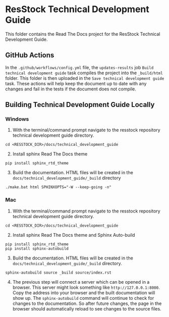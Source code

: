 # ResStock Technical Development Guide

This folder contains the Read The Docs project for the ResStock Technical Development Guide.

## GitHub Actions
In the `.github/workflows/config.yml` file, the `updates-results` job `Build technical development guide` task compiles the project into the `_build/html` folder.
This folder is then uploaded in the `Save technical development guide` task.
These actions will help keep the document up to date with any changes and fail in the tests if the document does not compile.

## Building Technical Development Guide Locally

### Windows

1. With the terminal/command prompt navigate to the resstock repository technical development guide directory.

```
cd <RESSTOCK_DIR>/docs/technical_development_guide
```

2. Install sphinx Read The Docs theme

```
pip install sphinx_rtd_theme
```

3. Build the documentation. HTML files will be created in the `docs/technical_development_guide/_build` directory

```
./make.bat html SPHINXOPTS="-W --keep-going -n"
```

### Mac

1. With the terminal/command prompt navigate to the resstock repository technical development guide directory.

```
cd <RESSTOCK_DIR>/docs/technical_development_guide
```

2. Install sphinx Read The Docs theme and Sphinx Auto-build

```
pip install sphinx_rtd_theme
pip install sphinx-autobuild
```

3. Build the documentation. HTML files will be created in the `docs/technical_development_guide/_build` directory. 

```
sphinx-autobuild source _build source/index.rst
```

4. The previous step will connect a server which can be opened in a browser. This server might look something like `http://127.0.0.1:8000`. Copy the address into your browser and the built documentation will show up. The `sphinx-autobuild` command will continue to check for changes to the documentation. So after future changes, the page in the browser should automatically reload to see changes to the source files.
